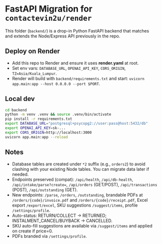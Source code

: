# FastAPI Migration for `contactevin2u/render`

This folder (`backend/`) is a drop-in Python FastAPI backend that matches and extends the Node/Express API previously in the repo.

## Deploy on Render
- Add this repo to Render and ensure it uses **render.yaml** at root.
- Set env vars: `DATABASE_URL`, `OPENAI_API_KEY`, `CORS_ORIGIN`, `TZ=Asia/Kuala_Lumpur`.
- Render will build with `backend/requirements.txt` and start: `uvicorn app.main:app --host 0.0.0.0 --port $PORT`.

## Local dev
```bash
cd backend
python -m venv .venv && source .venv/bin/activate
pip install -r requirements.txt
export DATABASE_URL="postgresql+psycopg2://user:pass@host:5432/db"
export OPENAI_API_KEY=sk-...
export CORS_ORIGIN=http://localhost:3000
uvicorn app.main:app --reload
```

## Notes
- Database tables are created under `*2` suffix (e.g., `orders2`) to avoid clashing with your existing Node tables. You can migrate data later if needed.
- Endpoints preserved (compat): `/api/health`, `/api/db-health`, `/api/intake/parse?create=`, `/api/orders` (GET/POST), `/api/transactions` (POST), `/api/outstanding` (GET).
- New endpoints: `/parse`, `/orders`, `/outstanding`, brandable PDFs at `/orders/{code}/invoice.pdf` and `/orders/{code}/receipt.pdf`, Excel export `/export/excel`, SKU suggestions `/suggest/items`, profile `/settings/profile`.
- Auto-status: RETURN/COLLECT → RETURNED; INSTALMENT_CANCEL/BUYBACK → CANCELLED.
- SKU auto-fill suggestions are available via `/suggest/items` and applied on create if price=0.
- PDFs branded via `/settings/profile`.
